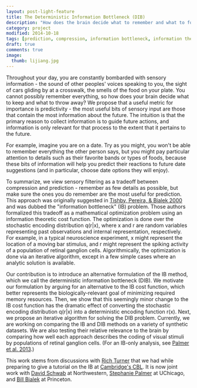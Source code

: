```yaml
---
layout: post-light-feature
title: The Deterministic Information Bottleneck (DIB)
description: "How does the brain decide what to remember and what to forget?"
category: project
modified: 2014-10-18
tags: [prediction, compression, information bottleneck, information theory, machine learning, memory, learning, projects]
draft: true
comments: true
image:
  thumb: lijiang.jpg
---
```

Throughout your day, you are constantly bombarded with sensory information - the sound of other peoples' voices speaking to you, the sight of cars gliding by at a crosswalk, the smells of the food on your plate. You cannot possibly remember everything, so how does your brain decide what to keep and what to throw away? We propose that a useful metric for importance is predictivity - the most useful bits of sensory input are those that contain the most information about the future. The intuition is that the primary reason to collect information is to guide future actions, and information is only relevant for that process to the extent that it pertains to the future.

For example, imagine you are on a date. Try as you might, you won't be able to remember everything the other person says, but you might pay particular attention to details such as their favorite bands or types of foods, because these bits of information will help you predict their reactions to future date suggestions (and in particular, choose date options they will enjoy).

To summarize, we view sensory filtering as a tradeoff between compression and prediction - remember as few details as possible, but make sure the ones you do remember are the most useful for prediction. This approach was originally suggested in [Tishby, Pereira, & Bialek 2000](http://www.cs.huji.ac.il/labs/learning/Papers/allerton.pdf) and was dubbed the "information bottleneck" (IB) problem. Those authors formalized this tradeoff as a mathematical optimization problem using an information theoretic cost function. The optimization is done over the stochastic encoding distribution q(r|x), where x and r are random variables representing past observations and internal representation, respectively. For example, in a typical neuroscience experiment, x might represent the location of a moving bar stimulus, and r might represent the spiking activity of a population of retinal ganglion cells. Algorithmically, the optimization is done via an iterative algorithm, except in a few simple cases where an analytic solution is available.

Our contribution is to introduce an alternative formulation of the IB method, which we call the deterministic information bottleneck (DIB). We motivate our formulation by arguing for an alternative to the IB cost function, which better represents the biologically-relevant goal of minimizing required memory resources. Then, we show that this seemingly minor change to the IB cost function has the dramatic effect of converting the stochastic encoding distribution q(r|x) into a deterministic encoding function r(x). Next, we propose an iterative algorithm for solving the DIB problem. Currently, we are working on comparing the IB and DIB methods on a variety of synthetic datasets. We are also testing their relative relevance to the brain by comparing how well each approach describes the coding of visual stimuli by populations of retinal ganglion cells. (For an IB-only analysis, see [Palmer et al. 2013](http://arxiv.org/abs/1307.0225).)

This work stems from discussions with [Rich Turner](http://cbl.eng.cam.ac.uk/Public/Turner/WebHome) that we had while preparing to give a tutorial on the IB at [Cambridge's CBL](http://cbl.eng.cam.ac.uk/Public/WebHome). It is now joint work with [David Schwab](http://www.physics.northwestern.edu/people/personalpages/DavidSchwab.html) at Northwestern, [Stephanie Palmer](http://pondside.uchicago.edu/oba/faculty/palmer_s.html) at UChicago, and [Bill Bialek](http://www.princeton.edu/~wbialek/wbialek.html) at Princeton.